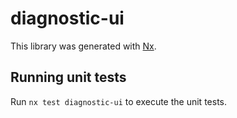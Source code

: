 # diagnostic-ui

This library was generated with [Nx](https://nx.dev).

## Running unit tests

Run `nx test diagnostic-ui` to execute the unit tests.
